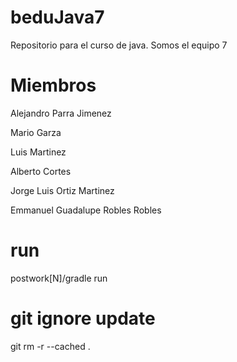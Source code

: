 # beduJava7
Repositorio para el curso de java. Somos el equipo 7

# Miembros

Alejandro Parra Jimenez

Mario Garza

Luis Martinez

Alberto Cortes 

Jorge Luis Ortiz Martinez

Emmanuel Guadalupe Robles Robles

# run
postwork[N]/gradle run

# git ignore update
git rm -r --cached .


